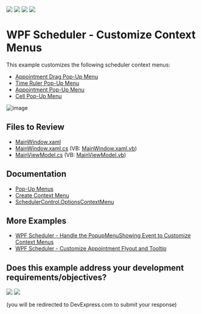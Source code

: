 <!-- default badges list -->
![](https://img.shields.io/endpoint?url=https://codecentral.devexpress.com/api/v1/VersionRange/128655910/24.2.1%2B)
[![](https://img.shields.io/badge/Open_in_DevExpress_Support_Center-FF7200?style=flat-square&logo=DevExpress&logoColor=white)](https://supportcenter.devexpress.com/ticket/details/T574078)
[![](https://img.shields.io/badge/📖_How_to_use_DevExpress_Examples-e9f6fc?style=flat-square)](https://docs.devexpress.com/GeneralInformation/403183)
[![](https://img.shields.io/badge/💬_Leave_Feedback-feecdd?style=flat-square)](#does-this-example-address-your-development-requirementsobjectives)
<!-- default badges end -->

# WPF Scheduler - Customize Context Menus

This example customizes the following scheduler context menus:

* [Appointment Drag Pop-Up Menu](https://docs.devexpress.com/WPF/119618/controls-and-libraries/scheduler/visual-elements/pop-up-menus#appointment-drag-pop-up-menu)
* [Time Ruler Pop-Up Menu](https://docs.devexpress.com/WPF/119618/controls-and-libraries/scheduler/visual-elements/pop-up-menus#time-ruler-pop-up-menu)
* [Appointment Pop-Up Menu](https://docs.devexpress.com/WPF/119618/controls-and-libraries/scheduler/visual-elements/pop-up-menus#appointment-pop-up-menu)
* [Cell Pop-Up Menu](https://docs.devexpress.com/WPF/119618/controls-and-libraries/scheduler/visual-elements/pop-up-menus#cell-pop-up-menu)

![image](https://github.com/DevExpress-Examples/how-to-customize-the-scheduler-context-menus-t574078/assets/65009440/e9fd6757-b468-4e57-bee9-8f6a16d498f4)

## Files to Review

* [MainWindow.xaml](./CS/DXScheduler_PopUpMenuCustomization/MainWindow.xaml)
* [MainWindow.xaml.cs](./CS/DXScheduler_PopUpMenuCustomization/MainWindow.xaml.cs) (VB: [MainWindow.xaml.vb](./VB/DXScheduler_PopUpMenuCustomization/MainWindow.xaml.vb))
* [MainViewModel.cs](./CS/DXScheduler_PopUpMenuCustomization/ViewModel/MainViewModel.cs) (VB: [MainViewModel.vb](./VB/DXScheduler_PopUpMenuCustomization/ViewModel/MainViewModel.vb))

## Documentation

* [Pop-Up Menus](https://docs.devexpress.com/WPF/119618/controls-and-libraries/scheduler/visual-elements/pop-up-menus)
* [Create Context Menu](https://docs.devexpress.com/WPF/119615/controls-and-libraries/scheduler/design-time-features/smart-tag/create-context-menu)
* [SchedulerControl.OptionsContextMenu](https://docs.devexpress.com/WPF/DevExpress.Xpf.Scheduling.SchedulerControl.OptionsContextMenu)

## More Examples

* [WPF Scheduler - Handle the PopupMenuShowing Event to Customize Context Menus](https://github.com/DevExpress-Examples/how-to-handle-the-popupmenushowing-event-to-customize-the-scheduler-context-menu-t575003)
* [WPF Scheduler - Customize Appointment Flyout and Tooltip](https://github.com/DevExpress-Examples/wpf-scheduler-customize-appointment-flyout-and-tooltip)
<!-- feedback -->
## Does this example address your development requirements/objectives?

[<img src="https://www.devexpress.com/support/examples/i/yes-button.svg"/>](https://www.devexpress.com/support/examples/survey.xml?utm_source=github&utm_campaign=wpf-scheduler-customize-context-menus&~~~was_helpful=yes) [<img src="https://www.devexpress.com/support/examples/i/no-button.svg"/>](https://www.devexpress.com/support/examples/survey.xml?utm_source=github&utm_campaign=wpf-scheduler-customize-context-menus&~~~was_helpful=no)

(you will be redirected to DevExpress.com to submit your response)
<!-- feedback end -->
